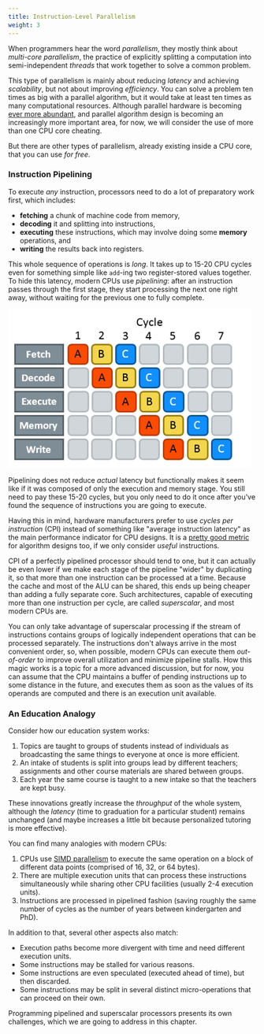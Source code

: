 ```yaml
---
title: Instruction-Level Parallelism
weight: 3
---
```


When programmers hear the word *parallelism*, they mostly think about *multi-core parallelism*, the practice of explicitly splitting a computation into semi-independent *threads* that work together to solve a common problem.

This type of parallelism is mainly about reducing *latency* and achieving *scalability*, but not about improving *efficiency*. You can solve a problem ten times as big with a parallel algorithm, but it would take at least ten times as many computational resources. Although parallel hardware is becoming [ever more abundant](/hpc/complexity/hardware), and parallel algorithm design is becoming an increasingly more important area, for now, we will consider the use of more than one CPU core cheating.

But there are other types of parallelism, already existing inside a CPU core, that you can use *for free*.

<!--

This technique only applies 

Parallel hardware is now everywhere. When you opened this page in your browser, it was retrieved by a 50-core server CPU, then parsed by an 8-core desktop CPU, and then rendered by a 400-core GPU. Not all cores were involved with serving you this page at all times — they might have been doing something else.

Parallelism helps in reducing *latency*. It is important, but for now, our main concern is not *scalability*, but *efficiency* of algorithms.

Sharing computations is an art in itself, but for now, we want to learn how to use resources that we already have more efficiently.

While multi-core parallelism is "cheating," many form of parallelism exist "for free."

Adapting algorithms for parallel hardware is important for achieving *scalability*. In the first part of this book, we will consider this technique "cheating." We only do optimizations that are truly free, and preferably don't take away resources from other processes that might be running concurrently.

-->

### Instruction Pipelining

To execute *any* instruction, processors need to do a lot of preparatory work first, which includes:

- **fetching** a chunk of machine code from memory,
- **decoding** it and splitting into instructions,
- **executing** these instructions, which may involve doing some **memory** operations, and
- **writing** the results back into registers.

This whole sequence of operations is *long*. It takes up to 15-20 CPU cycles even for something simple like `add`-ing two register-stored values together. To hide this latency, modern CPUs use *pipelining*: after an instruction passes through the first stage, they start processing the next one right away, without waiting for the previous one to fully complete.

![](img/pipeline.png)

Pipelining does not reduce *actual* latency but functionally makes it seem like if it was composed of only the execution and memory stage. You still need to pay these 15-20 cycles, but you only need to do it once after you've found the sequence of instructions you are going to execute.

Having this in mind, hardware manufacturers prefer to use *cycles per instruction* (CPI) instead of something like "average instruction latency" as the main performance indicator for CPU designs. It is a [pretty good metric](/hpc/profiling/benchmarking) for algorithm designs too, if we only consider *useful* instructions.

CPI of a perfectly pipelined processor should tend to one, but it can actually be even lower if we make each stage of the pipeline "wider" by duplicating it, so that more than one instruction can be processed at a time. Because the cache and most of the ALU can be shared, this ends up being cheaper than adding a fully separate core. Such architectures, capable of executing more than one instruction per cycle, are called *superscalar*, and most modern CPUs are.

You can only take advantage of superscalar processing if the stream of instructions contains groups of logically independent operations that can be processed separately. The instructions don't always arrive in the most convenient order, so, when possible, modern CPUs can execute them *out-of-order* to improve overall utilization and minimize pipeline stalls. How this magic works is a topic for a more advanced discussion<!--[a more advanced discussion](scheduling)-->, but for now, you can assume that the CPU maintains a buffer of pending instructions up to some distance in the future, and executes them as soon as the values of its operands are computed and there is an execution unit available.

### An Education Analogy

Consider how our education system works:

1. Topics are taught to groups of students instead of individuals as broadcasting the same things to everyone at once is more efficient.
2. An intake of students is split into groups lead by different teachers; assignments and other course materials are shared between groups.
3. Each year the same course is taught to a new intake so that the teachers are kept busy.

These innovations greatly increase the *throughput* of the whole system, although the *latency* (time to graduation for a particular student) remains unchanged (and maybe increases a little bit because personalized tutoring is more effective).

You can find many analogies with modern CPUs:

1. CPUs use [SIMD parallelism](/hpc/simd) to execute the same operation on a block of different data points (comprised of 16, 32, or 64 bytes).
2. There are multiple execution units that can process these instructions simultaneously while sharing other CPU facilities (usually 2-4 execution units).
3. Instructions are processed in pipelined fashion (saving roughly the same number of cycles as the number of years between kindergarten and PhD).

<!-- You can continue "up:" there are multiple school branches (cores), multiple schools (computers), etc. -->

In addition to that, several other aspects also match:

- Execution paths become more divergent with time and need different execution units.
- Some instructions may be stalled for various reasons.
- Some instructions are even speculated (executed ahead of time), but then discarded.
- Some instructions may be split in several distinct micro-operations that can proceed on their own.

Programming pipelined and superscalar processors presents its own challenges, which we are going to address in this chapter.
